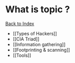 # What is topic ?

[Back to Index](Index)

- [[Types of Hackers]]
- [[CIA Triad]]
- [[Information gathering]]
- [[Footprinting & scanning]]
- [[Tools]]
